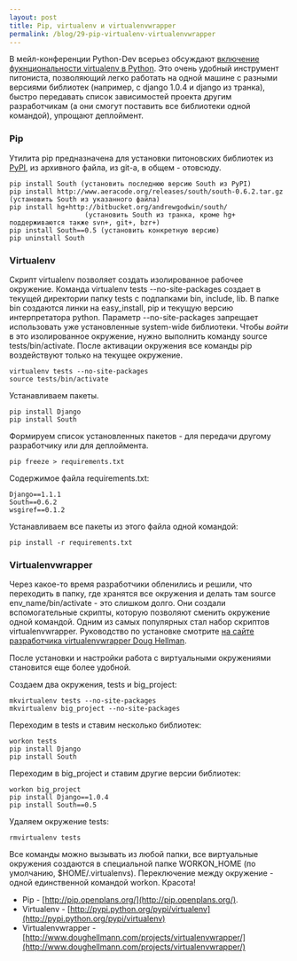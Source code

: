 ```yaml
---
layout: post
title: Pip, virtualenv и virtualenvwrapper
permalink: /blog/29-pip-virtualenv-virtualenvwrapper
---
```

В мейл-конференции Python-Dev всерьез обсуждают [включение фукнциональности virtualenv в Python](http://www.mail-archive.com/python-dev@python.org/msg45750.html). Это очень удобный инструмент питониста, позволяющий легко работать на одной машине с разными версиями библиотек (например, с django 1.0.4 и django из транка), быстро передавать список зависимостей проекта другим разработчикам (а они смогут поставить все библиотеки одной командой), упрощают деплоймент.
<!--more-->

### Pip

Утилита pip предназначена для установки питоновских библиотек из [PyPI](http://pypi.python.org), из архивного файла, из git-a, в общем - отовсюду.

    pip install South (установить последнюю версию South из PyPI)
    pip install http://www.aeracode.org/releases/south/south-0.6.2.tar.gz (установить South из указанного файла)
    pip install hg+http://bitbucket.org/andrewgodwin/south/ 
                       (установить South из транка, кроме hg+ поддерживаются также svn+, git+, bzr+)
    pip install South==0.5 (установить конкретную версию)
    pip uninstall South

### Virtualenv

Скрипт virtualenv позволяет создать изолированное рабочее окружение. Команда virtualenv tests --no-site-packages создает в текущей директории папку tests с подпапками bin, include, lib. В папке bin создаются линки на easy_install, pip и текущую версию интерпретатора python. Параметр --no-site-packages запрещает использовать уже установленные system-wide библиотеки. Чтобы *войти* в это изолированное окружение, нужно выполнить команду source tests/bin/activate. После активации окружения все команды pip воздействуют только на текущее окружение.

    virtualenv tests --no-site-packages
    source tests/bin/activate

Устанавливаем пакеты.    
    
    pip install Django
    pip install South
    
Формируем список установленных пакетов - для передачи другому разработчику или для деплоймента.

    pip freeze > requirements.txt
    
Содержимое файла requirements.txt:

    Django==1.1.1
    South==0.6.2
    wsgiref==0.1.2

Устанавливаем все пакеты из этого файла одной командой:

    pip install -r requirements.txt
    
### Virtualenvwrapper

Через какое-то время разработчики обленились и решили, что переходить в папку, где хранятся все окружения и делать там source env_name/bin/activate - это слишком долго. Они создали вспомогательные скрипты, которую позволяют сменить окружение одной командой. Одним из самых популярных стал набор скриптов virtualenvwrapper. Руководство по установке смотрите [на сайте разработчика virtualenvwrapper Doug Hellman](http://www.doughellmann.com/projects/virtualenvwrapper/).

После установки и настройки работа с виртуальными окружениями становится еще более удобной.

Создаем два окружения, tests и big_project:

    mkvirtualenv tests --no-site-packages
    mkvirtualenv big_project --no-site-packages

Переходим в tests и ставим несколько библиотек:    

    workon tests
    pip install Django
    pip install South

Переходим в big_project и ставим другие версии библиотек:    

    workon big_project
    pip install Django==1.0.4
    pip install South==0.5

Удаляем окружение tests:    

    rmvirtualenv tests
    
Все команды можно вызывать из любой папки, все виртуальные окружения создаются в специальной папке WORKON_HOME (по умолчанию, $HOME/.virtualenvs). Переключение между окружение - одной единственной командой workon. Красота!

* Pip - [http://pip.openplans.org/](http://pip.openplans.org/).
* Virtualenv - [http://pypi.python.org/pypi/virtualenv](http://pypi.python.org/pypi/virtualenv)
* Virtualenvwrapper - [http://www.doughellmann.com/projects/virtualenvwrapper/](http://www.doughellmann.com/projects/virtualenvwrapper/)
